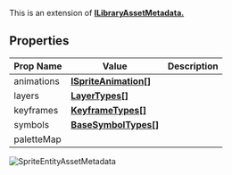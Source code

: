 This is an extension of **[ILibraryAssetMetadata.](/Documentation/Interfaces/ILibraryAssetMetadata.md)**

## Properties

| Prop Name | Value | Description |
| --------------------- | ------ | ------------------- |
| animations | **[ISpriteAnimation[]](/Documentation/Interfaces/ISpriteAnimation.md)** | |
| layers | **[LayerTypes[]](/Documentation/Interfaces/LayerTypes/)** | |
| keyframes | **[KeyframeTypes[]](/Documentation/Interfaces/KeyframeTypes/)** |  |
| symbols | **[BaseSymbolTypes[]](/Documentation/Interfaces/BaseSymbolTypes/)** | |
| paletteMap | | |

![SpriteEntityAssetMetadata](https://github.com/user-attachments/assets/bc9be02d-2780-414a-9263-b7361f84739b)


